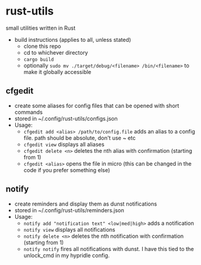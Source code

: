 # rust-utils
small utilities written in Rust
- build instructions (applies to all, unless stated)
	- clone this repo
	- cd to whichever directory
	- `cargo build`
	- optionally `sudo mv ./target/debug/<filename> /bin/<filename>` to make it globally accessible

## cfgedit
- create some aliases for config files that can be opened with short commands
- stored in ~/.config/rust-utils/configs.json
- Usage:
	- `cfgedit add <alias> /path/to/config.file` adds an alias to a config file. path should be absolute, don't use ~ etc
	- `cfgedit view` displays all aliases
	- `cfgedit delete <n>` deletes the nth alias with confirmation (starting from 1)
	- `cfgedit <alias>` opens the file in micro (this can be changed in the code if you prefer something else)

## notify
- create reminders and display them as dunst notifications
- stored in ~/.config/rust-utils/reminders.json
- Usage:
	- `notify add "notification text" <low|med|high>` adds a notification
	- `notify view` displays all notifications
	- `notify delete <n>` deletes the nth notification with confirmation (starting from 1)
	- `notify notify` fires all notifications with dunst. I have this tied to the unlock_cmd in my hypridle config.
